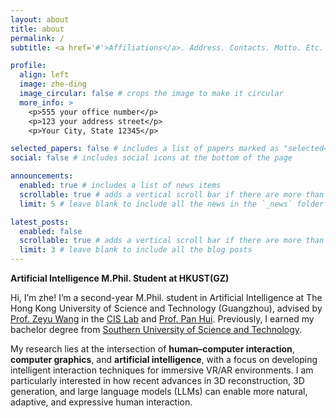 ```yaml
---
layout: about
title: about
permalink: /
subtitle: <a href='#'>Affiliations</a>. Address. Contacts. Motto. Etc.

profile:
  align: left
  image: zhe-ding
  image_circular: false # crops the image to make it circular
  more_info: >
    <p>555 your office number</p>
    <p>123 your address street</p>
    <p>Your City, State 12345</p>

selected_papers: false # includes a list of papers marked as "selected={true}"
social: false # includes social icons at the bottom of the page

announcements:
  enabled: true # includes a list of news items
  scrollable: true # adds a vertical scroll bar if there are more than 3 news items
  limit: 5 # leave blank to include all the news in the `_news` folder

latest_posts:
  enabled: false
  scrollable: true # adds a vertical scroll bar if there are more than 3 new posts items
  limit: 3 # leave blank to include all the blog posts
---
```


**Artificial Intelligence M.Phil. Student at HKUST(GZ)**

Hi, I’m zhe! I’m a second-year M.Phil. student in Artificial Intelligence at The Hong Kong University of Science and Technology (Guangzhou), advised by [Prof. Zeyu Wang](https://eunicemjun.com/) in the [CIS Lab](https://ucla-cdl.org/) and [Prof. Pan Hui](https://panhui.people.ust.hk/). Previously, I earned my bachelor degree from [Southern University of Science and Technology](https://www.sustech.edu.cn/en/).

My research lies at the intersection of **human–computer interaction**, **computer graphics**, and **artificial intelligence**, with a focus on developing intelligent interaction techniques for immersive VR/AR environments. I am particularly interested in how recent advances in 3D reconstruction, 3D generation, and large language models (LLMs) can enable more natural, adaptive, and expressive human interaction.
